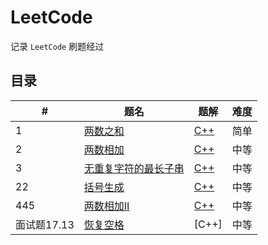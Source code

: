 LeetCode
=====

记录 `LeetCode` 刷题经过

## 目录

| # | 题名 | 题解 | 难度 |
|---| ----- | -------- | ---------- |
| 1 | [两数之和](https://leetcode-cn.com/problems/two-sum/) | [C++](https://github.com/GHzbq/LeetCode/blob/master/all_question/1.two_sum.md) | 简单 |
| 2 | [两数相加](https://leetcode-cn.com/problems/add-two-numbers/) | [C++](https://github.com/GHzbq/LeetCode/blob/master/all_question/2.add_two_numbers.md) | 中等 |
| 3 | [无重复字符的最长子串](https://leetcode-cn.com/problems/longest-substring-without-repeating-characters/) | [C++](https://github.com/GHzbq/LeetCode/blob/master/all_question/3.longest_substring_without_repeating_characters.md) | 中等 |
| 22 | [括号生成](https://leetcode-cn.com/problems/generate-parentheses/) | [C++](https://github.com/GHzbq/LeetCode/blob/master/all_question/22.generate_parentheses.md) | 中等 |
| 445 | [两数相加II](https://leetcode-cn.com/problems/add-two-numbers-ii/) | [C++](https://github.com/GHzbq/LeetCode/blob/master/all_question/445.add_two_numbers_ii.md) | 中等 |
| 面试题17.13 | [恢复空格](https://leetcode-cn.com/problems/re-space-lcci/) | [C++] | 中等  |
